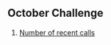 ## October Challenge
1. [Number of recent calls](https://leetcode.com/explore/featured/card/october-leetcoding-challenge/559/week-1-october-1st-october-7th/3480/)
